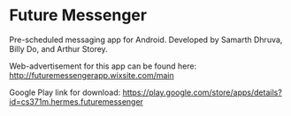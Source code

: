 # Future Messenger
Pre-scheduled messaging app for Android. Developed by Samarth Dhruva, Billy Do, and Arthur Storey.

Web-advertisement for this app can be found here: http://futuremessengerapp.wixsite.com/main

Google Play link for download: https://play.google.com/store/apps/details?id=cs371m.hermes.futuremessenger
